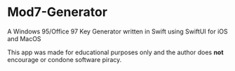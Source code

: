 # Mod7-Generator
A Windows 95/Office 97 Key Generator written in Swift using SwiftUI for iOS and MacOS

This app was made for educational purposes only and the author does **not** encourage or condone software piracy.

